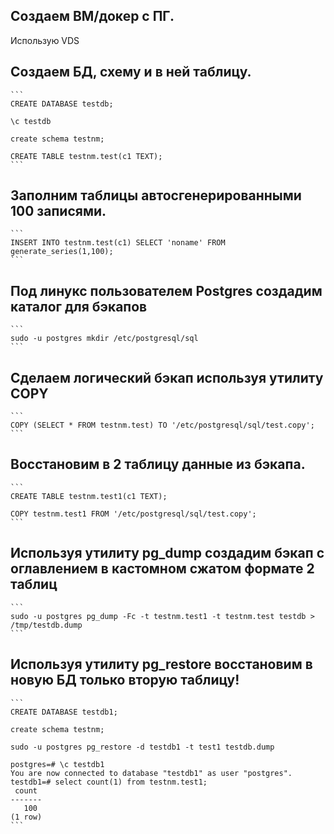 ## Создаем ВМ/докер c ПГ.
Использую VDS
## Создаем БД, схему и в ней таблицу.
	```
	CREATE DATABASE testdb;
	
	\c testdb
	
	create schema testnm;

	CREATE TABLE testnm.test(c1 TEXT);
	```
## Заполним таблицы автосгенерированными 100 записями.
	```
	INSERT INTO testnm.test(c1) SELECT 'noname' FROM generate_series(1,100);
	```
## Под линукс пользователем Postgres создадим каталог для бэкапов
	```
	sudo -u postgres mkdir /etc/postgresql/sql
	```
## Сделаем логический бэкап используя утилиту COPY
	```
	COPY (SELECT * FROM testnm.test) TO '/etc/postgresql/sql/test.copy';
	```
## Восстановим в 2 таблицу данные из бэкапа.
	```
	CREATE TABLE testnm.test1(c1 TEXT);

	COPY testnm.test1 FROM '/etc/postgresql/sql/test.copy';
	```
## Используя утилиту pg_dump создадим бэкап с оглавлением в кастомном сжатом формате 2 таблиц
	```
	sudo -u postgres pg_dump -Fc -t testnm.test1 -t testnm.test testdb > /tmp/testdb.dump
	```
## Используя утилиту pg_restore восстановим в новую БД только вторую таблицу!
	```
	CREATE DATABASE testdb1;
	
	create schema testnm;
	
	sudo -u postgres pg_restore -d testdb1 -t test1 testdb.dump
	
	postgres=# \c testdb1
	You are now connected to database "testdb1" as user "postgres".
	testdb1=# select count(1) from testnm.test1;
	 count
	-------
	   100
	(1 row)
	```